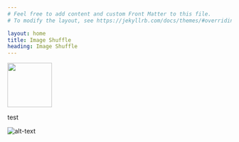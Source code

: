 ```yaml
---
# Feel free to add content and custom Front Matter to this file.
# To modify the layout, see https://jekyllrb.com/docs/themes/#overriding-theme-defaults

layout: home
title: Image Shuffle
heading: Image Shuffle
---
```


<img src="/docs/assets/Montauk.jpg" width="100">

test

![alt-text](/assets/Montauk.jpg) <!-- .element height="50%" width="50%" -->
